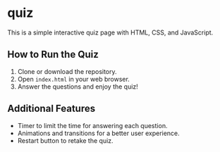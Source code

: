 # quiz


This is a simple interactive quiz page with HTML, CSS, and JavaScript.

## How to Run the Quiz

1. Clone or download the repository.
2. Open `index.html` in your web browser.
3. Answer the questions and enjoy the quiz!

## Additional Features

- Timer to limit the time for answering each question.
- Animations and transitions for a better user experience.
- Restart button to retake the quiz.

